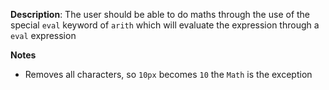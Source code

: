 __Description__: The user should be able to do maths through the use of the special `eval` keyword of `arith` which will evaluate the expression through a `eval` expression

__Notes__

- Removes all characters, so `10px` becomes `10` the `Math` is the exception
